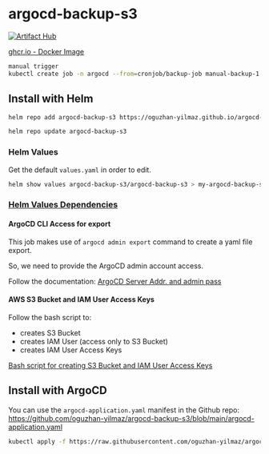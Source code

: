# argocd-backup-s3

[![Artifact Hub](https://img.shields.io/endpoint?url=https://artifacthub.io/badge/repository/argocd-backup-s3)](https://artifacthub.io/packages/helm/argocd-backup-s3/argocd-backup-s3)

[ghcr.io - Docker Image](https://github.com/oguzhan-yilmaz/argocd-backup-s3/pkgs/container/argocd-backup-s3)


```bash
manual trigger
kubectl create job -n argocd --from=cronjob/backup-job manual-backup-1
```


## Install with Helm


```bash
helm repo add argocd-backup-s3 https://oguzhan-yilmaz.github.io/argocd-backup-s3/

helm repo update argocd-backup-s3
```

### Helm Values

Get the default `values.yaml` in order to edit.

```bash
helm show values argocd-backup-s3/argocd-backup-s3 > my-argocd-backup-s3.values.yaml
```

### [Helm Values Dependencies](Dependencies.README.md)

#### ArgoCD CLI Access for export

This job makes use of `argocd admin export` command to create a yaml file export.

So, we need to provide the ArgoCD admin account access.

Follow the documentation: [ArgoCD Server Addr. and admin pass](Dependencies.README.md#argocd-cli-access)

#### AWS S3 Bucket and IAM User Access Keys

Follow the bash script to:

- creates S3 Bucket
- creates IAM User (access only to S3 Bucket)
- creates IAM User Access Keys 

[Bash script for creating S3 Bucket and IAM User Access Keys](Dependencies.README.md#aws-s3-bucket-and-access-credentials)




<!-- 
```bash
git clone ..
cd abcdefg


# vim values.yaml

helm install -n argocd \
    argocd-backup-s3 ./argocd-backup-s3
```
 -->

## Install with ArgoCD


You can use the `argocd-application.yaml` manifest in the Github repo: <https://github.com/oguzhan-yilmaz/argocd-backup-s3/blob/main/argocd-application.yaml>

```bash
kubectl apply -f https://raw.githubusercontent.com/oguzhan-yilmaz/argocd-backup-s3/refs/heads/main/argocd-application.yaml
```